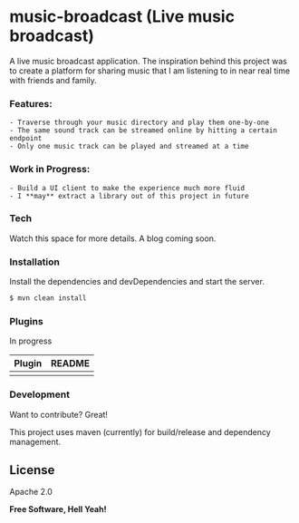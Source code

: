# music-broadcast (Live music broadcast)

A live music broadcast application. The inspiration behind this project was to create a platform for sharing music that I am listening to in near real time with friends and family.

### Features:
    - Traverse through your music directory and play them one-by-one
    - The same sound track can be streamed online by hitting a certain endpoint
    - Only one music track can be played and streamed at a time
    
### Work in Progress:
    - Build a UI client to make the experience much more fluid
    - I **may** extract a library out of this project in future

### Tech

Watch this space for more details. A blog coming soon.


### Installation
Install the dependencies and devDependencies and start the server.

```sh
$ mvn clean install
```

### Plugins

In progress

| Plugin | README |
| ------ | ------ |
|  |  |


### Development

Want to contribute? Great!

This project uses maven (currently) for build/release and dependency management.


License
----

Apache 2.0


**Free Software, Hell Yeah!**
